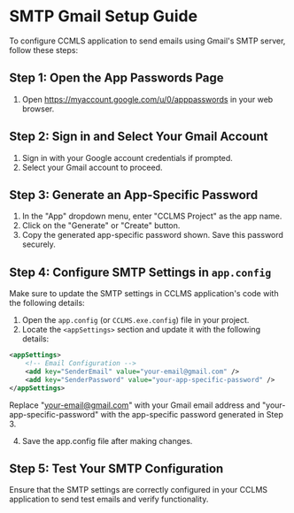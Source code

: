 # SMTP Gmail Setup Guide

To configure CCMLS application to send emails using Gmail's SMTP server, follow these steps:

## Step 1: Open the App Passwords Page

1. Open  https://myaccount.google.com/u/0/apppasswords in your web browser.

## Step 2: Sign in and Select Your Gmail Account

1. Sign in with your Google account credentials if prompted.
2. Select your Gmail account to proceed.

## Step 3: Generate an App-Specific Password

1. In the "App" dropdown menu, enter "CCLMS Project" as the app name.
2. Click on the "Generate" or "Create" button.
3. Copy the generated app-specific password shown. Save this password securely.

## Step 4: Configure SMTP Settings in `app.config`

Make sure to update the SMTP settings in CCLMS application's code with the following details:

1. Open the `app.config` (or `CCLMS.exe.config`) file in your project.
2. Locate the `<appSettings>` section and update it with the following details:

```xml
<appSettings>
    <!-- Email Configuration -->
    <add key="SenderEmail" value="your-email@gmail.com" />
    <add key="SenderPassword" value="your-app-specific-password" />
</appSettings>
```
Replace "your-email@gmail.com" with your Gmail email address and "your-app-specific-password" with the app-specific password generated in Step 3.

4. Save the app.config file after making changes.

## Step 5: Test Your SMTP Configuration
 
Ensure that the SMTP settings are correctly configured in your CCLMS application to send test emails and verify functionality.


